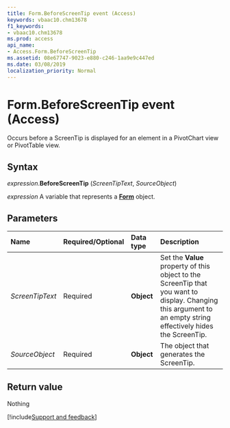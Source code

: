 ```yaml
---
title: Form.BeforeScreenTip event (Access)
keywords: vbaac10.chm13678
f1_keywords:
- vbaac10.chm13678
ms.prod: access
api_name:
- Access.Form.BeforeScreenTip
ms.assetid: 08e67747-9023-e880-c246-1aa9e9c447ed
ms.date: 03/08/2019
localization_priority: Normal
---
```



# Form.BeforeScreenTip event (Access)

Occurs before a ScreenTip is displayed for an element in a PivotChart view or PivotTable view.


## Syntax

_expression_.**BeforeScreenTip** (_ScreenTipText_, _SourceObject_)

_expression_ A variable that represents a **[Form](Access.Form.md)** object.


## Parameters

|Name|Required/Optional|Data type|Description|
|:-----|:-----|:-----|:-----|
| _ScreenTipText_|Required|**Object**|Set the **Value** property of this object to the ScreenTip that you want to display. Changing this argument to an empty string effectively hides the ScreenTip.|
| _SourceObject_|Required|**Object**|The object that generates the ScreenTip.|

## Return value

Nothing




[!include[Support and feedback](~/includes/feedback-boilerplate.md)]